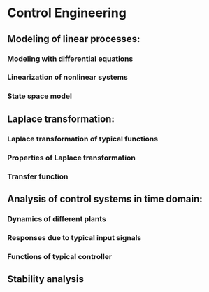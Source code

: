 # Control Engineering

## Modeling of linear processes:

### Modeling with differential equations

### Linearization of nonlinear systems

### State space model

## Laplace transformation:

### Laplace transformation of typical functions

### Properties of Laplace transformation

### Transfer function

## Analysis of control systems in time domain:

### Dynamics of different plants

### Responses due to typical input signals

### Functions of typical controller

## Stability analysis
